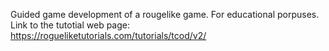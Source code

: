 Guided game development of a rougelike game. For educational porpuses. 
Link to the tutotial web page: 
https://rogueliketutorials.com/tutorials/tcod/v2/
